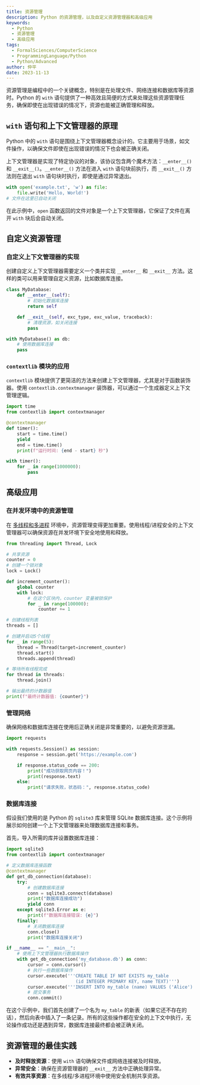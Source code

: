 ```yaml
---
title: 资源管理
description: Python 的资源管理，以及自定义资源管理器和高级应用
keywords:
  - Python
  - 资源管理
  - 高级应用
tags:
  - FormalSciences/ComputerScience
  - ProgrammingLanguage/Python
  - Python/Advanced
author: 仲平
date: 2023-11-13
---
```


资源管理是编程中的一个关键概念，特别是在处理文件、网络连接和数据库等资源时。Python 的 `with` 语句提供了一种高效且简便的方式来处理这些资源管理任务，确保即使在出现错误的情况下，资源也能被正确管理和释放。

## `with` 语句和上下文管理器的原理

Python 中的 `with` 语句是围绕上下文管理器概念设计的。它主要用于场景，如文件操作，以确保文件即使在出现错误的情况下也会被正确关闭。

上下文管理器是实现了特定协议的对象，该协议包含两个魔术方法：`__enter__()` 和 `__exit__()`。`__enter__()` 方法在进入 `with` 语句块前执行，而 `__exit__()` 方法则在退出 `with` 语句块时执行，即使是通过异常退出。

```python
with open('example.txt', 'w') as file:
    file.write('Hello, World!')
# 文件在这里已自动关闭
```

在此示例中，`open` 函数返回的文件对象是一个上下文管理器，它保证了文件在离开 `with` 块后会自动关闭。

## 自定义资源管理

### 自定义上下文管理器的实现

创建自定义上下文管理器需要定义一个类并实现 `__enter__` 和 `__exit__` 方法。这样的类可以用来管理自定义资源，比如数据库连接。

```python
class MyDatabase:
    def __enter__(self):
        # 初始化数据库连接
        return self

    def __exit__(self, exc_type, exc_value, traceback):
        # 清理资源，如关闭连接
        pass

with MyDatabase() as db:
    # 使用数据库连接
    pass
```

### `contextlib` 模块的应用

`contextlib` 模块提供了更简洁的方法来创建上下文管理器，尤其是对于函数装饰器。使用 `contextlib.contextmanager` 装饰器，可以通过一个生成器定义上下文管理逻辑。

```python
import time
from contextlib import contextmanager

@contextmanager
def timer():
    start = time.time()
    yield
    end = time.time()
    print(f"运行时间: {end - start} 秒")

with timer():
    for _ in range(1000000):
        pass
```

## 高级应用

### 在并发环境中的资源管理

在 [多线程和多进程](Tech/programming-language/Python/进阶/并行和并发.md) 环境中，资源管理变得更加重要。使用线程/进程安全的上下文管理器可以确保资源在并发环境下安全地使用和释放。

```python
from threading import Thread, Lock

# 共享资源
counter = 0
# 创建一个锁对象
lock = Lock()

def increment_counter():
    global counter
    with lock:
        # 在这个区块内，counter 变量被锁保护
        for _ in range(100000):
            counter += 1

# 创建线程列表
threads = []

# 创建并启动5个线程
for _ in range(5):
    thread = Thread(target=increment_counter)
    thread.start()
    threads.append(thread)

# 等待所有线程完成
for thread in threads:
    thread.join()

# 输出最终的计数器值
print(f"最终计数器值: {counter}")
```

### 管理网络

确保网络和数据库连接在使用后正确关闭是非常重要的，以避免资源泄漏。

```python
import requests

with requests.Session() as session:
    response = session.get('https://example.com')

    if response.status_code == 200:
        print("成功获取网页内容！")
        print(response.text)
    else:
        print("请求失败，状态码：", response.status_code)

```

### 数据库连接

假设我们使用的是 Python 的 `sqlite3` 库来管理 SQLite 数据库连接。这个示例将展示如何创建一个上下文管理器来处理数据库连接和事务。

首先，导入所需的库并设置数据库连接：

```python
import sqlite3
from contextlib import contextmanager

# 定义数据库连接函数
@contextmanager
def get_db_connection(database):
    try:
        # 创建数据库连接
        conn = sqlite3.connect(database)
        print("数据库连接成功")
        yield conn
    except sqlite3.Error as e:
        print(f"数据库连接错误: {e}")
    finally:
        # 关闭数据库连接
        conn.close()
        print("数据库连接关闭")

if __name__ == "__main__":
    # 使用上下文管理器执行数据库操作
	with get_db_connection('my_database.db') as conn:
        cursor = conn.cursor()
        # 执行一些数据库操作
        cursor.execute('''CREATE TABLE IF NOT EXISTS my_table 
                          (id INTEGER PRIMARY KEY, name TEXT)''')
        cursor.execute('''INSERT INTO my_table (name) VALUES ('Alice')''')
        # 提交事务
        conn.commit()
```

在这个示例中，我们首先创建了一个名为 `my_table` 的新表（如果它还不存在的话），然后向表中插入了一条记录。所有的这些操作都在安全的上下文中执行，无论操作成功还是遇到异常，数据库连接最终都会被正确关闭。

## 资源管理的最佳实践

- **及时释放资源**：使用 `with` 语句确保文件或网络连接被及时释放。
- **异常安全**：确保在资源管理器的 `__exit__` 方法中正确处理异常。
- **有效共享资源**：在多线程/多进程环境中使用安全机制共享资源。
